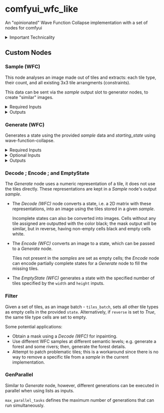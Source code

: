 # comfyui_wfc_like
An "opinionated" Wave Function Collapse implementation with a set of nodes for comfyui

<details>
<summary>Important Technicality </summary>
<br>
This implementation is not a pure-to-form implementation of the wave collapse algorithm.

The “wave” of possibilities is not kept and updated on the entire grid; instead, only the boundary of the collapsed nodes is evaluated, expanding the boundary at each iteration, and validating only the states of cells adjacent to the expanded ones. In this sense, it would be fair to name it something else, since instead of a wave of possibilities the algorithm only satisfies local constraints until reaching an impossible state, at which point it backtracks. Nevertheless, the wave-function-collapse captures and helps clarify the potential applications of this algorithm.

Additionally, in the spirit of being used as a visual tool, there is no way to specify global constraints, and all local constraints are inferred from the given samples.
Although this makes some sets of rules hard to specify, the envisioned application is not to arrive at a complete solution necessarily, but rather a partial one, which can be completed using diffusion. 

This implementation searches for possible states using a best-first search which also considers the node’s depth to make the search greedy towards already deep paths to speed up the generation towards a partially acceptable state, i.e. a state that hasn’t collapsed all the cells but should be somewhat complete, provided the constraints are not very intricate. 
</details>

## Custom Nodes

### Sample (WFC)

This node analyses an image made out of tiles and extracts: each tile type, their count, and all existing 3x3 tile arrangments (constraints).

This data can be sent via the *sample* output slot to generator nodes, to create "similar" images.

<details>
<summary>Required Inputs</summary>
<br>

`img_batch` : an image, or batch of images of the same tileset.
If given a batch as input, the node will only return a single output, where the tile counts and adjacencies in all the images in the batch are considered. If given a list, it will analyze each image, or batch, in the list, and the output will be a list.

`tile_width` & `tile_height`  : the width and height in pixels of a single tile.

`output_tiles` : if set to true, all the different tile types will be sent as an image batch via the *unique_tiles* output slot.

</details>

<details>
<summary>Outputs</summary>

<br>

`sample` : the data obtained from the input samples, used as input to generator nodes.

`unique_tiles` : image batch with the tile types.

</details>

### Generate (WFC)

Generates a state using the provided *sample* data and *starting_state* using wave-function-collapse.

<details>
<summary>Required Inputs</summary>

<br>

`sample` : the sample data with the possible tile neighborhoods (constraints), and frequencies.

`starting_state` : the starting state to generate, or complete.

`seed` : controls randomness, to ensure reproduceable outputs.

`max_freq_adjust` : the maximum possible weight for frequency adjustments.

If set to Zero ( 0 ), the tile frequency is the *sample* input is completely ignored. Depending on the constraints of a given *sample*, this might result in a seldom biased generation that tends to overplace a subset of tile types which better minimizes the entropy.

If set to One ( 1 ), the search will consider the difference in the tile frequencies of the generation versus the provided *sample*, and try to skew the generation to compensate for the differences. This can make the generation slower since selected tiles might be worse at minimizing entropy and skew the generation towards contradictions.

The frequency adjustment is not weighted equally at every step in the generation, and it can be negated if the generation has frequent and high-depth backtracks that suggest hard-to-satisfy constraints.
There is no way to adjust this behavior besides editing the source code.

`use_8_cardinals` : if set to true, all the 3x3 sections in the generation must correspond to an existing 3x3 tile neighborhood in the *sample* input. Otherwise, the diagonals are ignored.

`relax_validation` : if set to true, does not check if tiles adjacent to tiles considered for open positions retain a valid neighbor configuration. This allows for a potentially faster generation with fewer incomplete sections; however, it will likely generate some invalid 3x3 tile patches, that do not satisfy the given constraints.

`plateau_check_interval` : defines how many nodes to process, when exploring the possibilities tree, before checking the highest depth found so far. If two consecutive checks share the same highest depth then the search is stopped.

As an alternative to specifying a concrete interval, the following options can be used instead:

Zero ( 0 ): The search continues until either: a fully complete state is found; or all possible combinations have been explored.

Minus One ( -1 ): The interval is automatically set based on the size of the *initial_state*.
The goal is to strike a balance:
not too long (to avoid excessive runtime).
not too short (to prevent stopping prematurely).
Keep in mind that the effectiveness of this auto-setup may vary depending on your specific use case.

</details>

<details>
<summary>Optional Inputs</summary>

<br>

`custom_temperature_config` : temperature is a custom mechanic implemented to weight the random component, and frequency adjustment, of a node's cost. The temperature increases as backtracks increase in frequency and depth, lowering the influence of these components and favoring the most probable states to skew the generation away from contradictions.

Use the *Custom Temperature* custom node to constrain the temperature bounds and define the initial temperature. ( additional clarifications in the *Custom Temperature* node documentation )

`custom_node_value_config` : change the weight of the different components used to weight a node's value. Nodes with lower values are visited first.

By default, if not set by the user, the used weights are 1, 1, and 0.

Use the *Custom Node Value* custom node to create an alternative configuration. ( additional clarifications in the *Custom Node Value* node documentation )

</details>

<details>
<summary>Outputs</summary>

`state` : The generated state. 

To convert it to an image, use the *Decode (WFC)* node.

It can also be used as input to other nodes for additional processing.

</details>


### Decode ; Encode ; and EmptyState 

The *Generate* node uses a numeric representation of a tile, it does not use the tiles directly. These representations are kept in a *Sample* node's output *sample*. 

- The *Decode (WFC)* node converts a state, i.e. a 2D matrix with these representations, into an image using the tiles stored in a given *sample*.

    Incomplete states can also be converted into images. 
Cells without any tile assigned are outputted with the color black; the mask output will be similar, but in reverse, having non-empty cells black and empty cells white.

- The *Encode (WFC)* converts an image to a state, which can be passed to a *Generate* node.

    Tiles not present in the *samples* are set as empty cells; the *Encode* node can encode partially complete states for a *Generate* node to fill the missing tiles.

- The *EmptyState (WFC)* generates a state with the specified number of tiles specified by the `width` and `height` inputs. 


### Filter

Given a set of tiles, as an image batch - `tiles_batch`, sets all other tile types as empty cells in the provided `state`. Alternatively, if `reverse` is set to *True*, the same tile type cells are set to empty.

Some potential applications:
- Obtain a mask using a *Decode (WFC)* for inpainting.
- Use different WFC samples at different semantic levels; e.g. generate a forest and some rivers; then, generate the forest details.
- Attempt to patch problematic tiles; this is a workaround since there is no way to remove a specific tile from a *sample* in the current implementation.


### GenParallel

Similar to *Generate* node, however, different generations can be executed in parallel when using lists as inputs. 

`max_parallel_tasks` defines the maximum number of generations that can run simultaneously.
